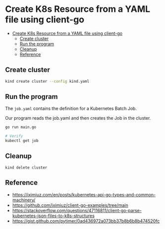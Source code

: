 # Create K8s Resource from a YAML file using client-go

- [Create K8s Resource from a YAML file using client-go](#create-k8s-resource-from-a-yaml-file-using-client-go)
  - [Create cluster](#create-cluster)
  - [Run the program](#run-the-program)
  - [Cleanup](#cleanup)
  - [Reference](#reference)


## Create cluster

```bash
kind create cluster --config kind.yaml
```

## Run the program

The `job.yaml` contains the definition for a Kubernetes Batch Job.

Our program reads the job.yaml and then creates the Job in the cluster.

```bash
go run main.go

# Verify
kubectl get job
```

## Cleanup

`kind delete cluster`

## Reference

- https://iximiuz.com/en/posts/kubernetes-api-go-types-and-common-machinery/
- https://github.com/iximiuz/client-go-examples/tree/main 
- https://stackoverflow.com/questions/47116811/client-go-parse-kubernetes-json-files-to-k8s-structures
- https://gist.github.com/pytimer/0ad436972a073bb37b8b6b8b474520fc